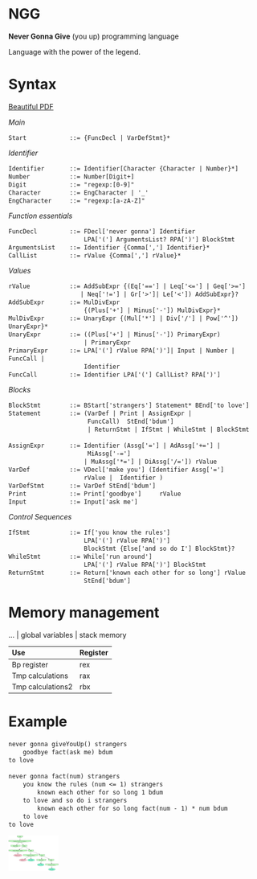 # NGG
**Never Gonna Give** (you up) programming language

Language with the power of the legend.

# Syntax

[Beautiful PDF](https://github.com/AlexRoar/NGG/raw/main/NGG.pdf)

*Main*

    Start            ::= {FuncDecl | VarDefStmt}*

*Identifier*

    Identifier       ::= Identifier[Character {Character | Number}*]
    Number           ::= Number[Digit+]
    Digit            ::= "regexp:[0-9]"
    Character        ::= EngCharacter | '_'
    EngCharacter     ::= "regexp:[a-zA-Z]"

*Function essentials*

    FuncDecl         ::= FDecl['never gonna'] Identifier
                         LPA['('] ArgumentsList? RPA[')'] BlockStmt
    ArgumentsList    ::= Identifier {Comma[','] Identifier}*
    CallList         ::= rValue {Comma[','] rValue}*

*Values*

    rValue           ::= AddSubExpr {(Eq['=='] | Leq['<='] | Geq['>=']
                        | Neq['!='] | Gr['>']| Le['<']) AddSubExpr}?
    AddSubExpr       ::= MulDivExpr
                         {(Plus['+'] | Minus['-']) MulDivExpr}*
    MulDivExpr       ::= UnaryExpr {(Mul['*'] | Div['/'] | Pow['^']) UnaryExpr}*
    UnaryExpr        ::= ((Plus['+'] | Minus['-']) PrimaryExpr)
                         | PrimaryExpr
    PrimaryExpr      ::= LPA['('] rValue RPA[')']| Input | Number | FuncCall |
                         Identifier
    FuncCall         ::= Identifier LPA['('] CallList? RPA[')']

*Blocks*

    BlockStmt        ::= BStart['strangers'] Statement* BEnd['to love']
    Statement        ::= (VarDef | Print | AssignExpr |
                          FuncCall)  StEnd['bdum']
                          | ReturnStmt | IfStmt | WhileStmt | BlockStmt

    AssignExpr       ::= Identifier (Assg['='] | AdAssg['+='] |
                          MiAssg['-=']
                         | MuAssg['*='] | DiAssg['/=']) rValue
    VarDef           ::= VDecl['make you'] (Identifier Assg['=']
                         rValue |  Identifier )
    VarDefStmt       ::= VarDef StEnd['bdum']
    Print            ::= Print['goodbye']     rValue
    Input            ::= Input['ask me']

*Control Sequences*

    IfStmt           ::= If['you know the rules']
                         LPA['('] rValue RPA[')']
                         BlockStmt {Else['and so do I'] BlockStmt}?
    WhileStmt        ::= While['run around']
                         LPA['('] rValue RPA[')'] BlockStmt
    ReturnStmt       ::= Return['known each other for so long'] rValue  
                         StEnd['bdum']
# Memory management

… | global variables | stack memory 

| Use | Register |
|:--|:--|
| Bp register | rex |
| Tmp calculations | rax |
| Tmp calculations2 | rbx |

# Example

```
never gonna giveYouUp() strangers
    goodbye fact(ask me) bdum
to love

never gonna fact(num) strangers
    you know the rules (num <= 1) strangers
        known each other for so long 1 bdum
    to love and so do i strangers
        known each other for so long fact(num - 1) * num bdum
    to love
to love
```

<img style="max-width: 100px" src="https://github.com/AlexRoar/NGG/raw/main/Assets/code.svg">
